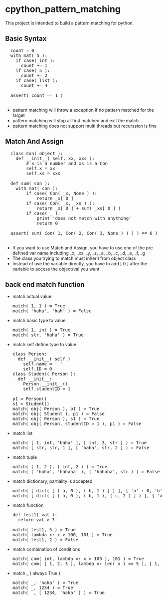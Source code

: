# cpython_pattern_matching
This project is intended to build a pattern matching for python.

## Basic Syntax
  <pre>
  count = 0
  with mat( 5 ):
    if case( int ):
      count += 1
    if case( 5 ):
      count += 2
    if case( list ):
      count += 4
      
  assert( count == 1 )
  </pre>
* pattern matching will throw a exception if no pattern matched for the target
* pattern matching will stop at first matched and exit the match
* pattern matching does not support multi threads but recurssion is fine

## Match And Assign
  <pre>
  class Con( object ):
    def __init__( self, xx, xxs ):
        # x is a number and xs is a Con
        self.x = xx
        self.xs = xxs

  def sum( con ):
    with mat( con ):
        if case( Con( _x, None ) ):
            return _x[ 0 ]
        if case( Con( _x, _xs ) ):
            return _x[ 0 ] + sum( _xs[ 0 ] )
        if case( _ ):
            print 'does not match with anything'
            return 0
            
  assert( sum( Con( 1, Con( 2, Con( 3, None ) ) ) ) == 6 )
  </pre>

* If you want to use Match and Assign, you have to use one of the pre defined var name including _x, _xs, _y, _z, _a, _b, _c, _d, _e, _f, _g
* The class you trying to match must inherit from object class
* Instead of use the variable directly, you have to add [ 0 ] after the variable to access the object/val you want

## back end match function
* match actual value
  <pre>
  match( 1, 1 ) = True
  match( 'haha', 'hah' ) = False
  </pre>
* match basic type to value. <br />
  <pre>
  match( 1, int ) = True
  match( str, 'haha' ) = True
  </pre>
* match self define type to value<br />
  <pre>
  class Person:
    def __init__( self )
      self.name = ' '
      self.ID = 0
  class Student( Person ):
    def __init__:
      Person.__init__()
      self.studentID = 1   
      
  p1 = Person()
  s1 = Student()
  match( obj( Person ), p1 ) = True
  match( obj( Student ), p1 ) = False
  match( obj( Person ), s1 ) = True
  match( obj( Person, studentID = 1 ), p1 ) = False
  </pre>
* match list
  <pre>
  match( [ 1, int, 'haha' ], [ int, 3, str ] ) = True
  match( [ str, str, 1 ], [ 'haha', str, 2 ] ) = False
  </pre>
* match tuple
  <pre>
  match( ( 1, 2 ), ( int, 2 ) ) = True
  match( ( 'haha', 'hahaha' ), ( 'hahaha', str ) ) = False
  </pre>
* match dictionary, partiality is accepted
  <pre>
  match( [ dict( [ ( a, 0 ), ( b, 1 ) ] ) ], { 'a' : 0, 'b' : 1, 'c' : 2 } ) = True
  match( [ dict( [ ( a, 0 ), ( b, 1 ), ( c, 2 ) ] ) ], { 'a' : 0, 'b' : 1} ]) = False
  </pre>
* match function
  <pre>
  def test1( val ):
    return val > 3
    
  match( test1, 5 ) = True
  match( lambda x: x > 100, 101 ) = True
  match( test1, 2 ) = False
  </pre>
* match combination of conditions
  <pre>
  match( com( int, lambda x: x > 100 ), 101 ) = True
  match( com( [ 1, 2, 3 ], lambda x: len( x ) == 5 ), [ 1, 2, 3 ] ) = False
  </pre>
* match _ ( always True )
  <pre>
  match( _, 'haha' ) = True
  match( _, 1234 ) = True
  match( _, [ 1234, 'haha' ] ) = True
  </pre>
